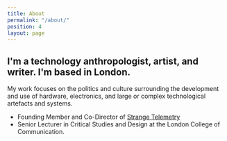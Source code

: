 ```yaml
---
title: About
permalink: "/about/"
position: 4
layout: page
---
```


## I'm a technology anthropologist, artist, and writer. I'm based in London.

My work focuses on the politics and culture surrounding the development and use of hardware, electronics, and large or complex technological artefacts and systems. 

* Founding Member and Co-Director of [Strange Telemetry](http://www.strangetelemetry.com/) 
* Senior Lecturer in Critical Studies and Design at the London College of Communication.